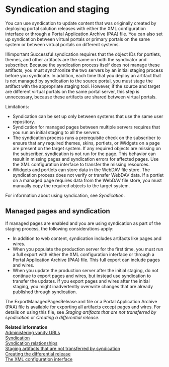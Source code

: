 # Syndication and staging

You can use syndication to update content that was originally created by deploying portal solution releases with either the XML configuration interface or through a Portal Application Archive (PAA) file. You can also set up syndication between virtual portals or primary portals on the same system or between virtual portals on different systems.

!!!important
    Successful syndication requires that the object IDs for portlets, themes, and other artifacts are the same on both the syndicator and subscriber. Because the syndication process itself does not manage these artifacts, you must synchronize the two servers by an initial staging process before you syndicate. In addition, each time that you deploy an artifact that is not managed by syndication to the source portal, you must stage the artifact with the appropriate staging tool. However, if the source and target are different virtual portals on the same portal server, this step is unnecessary, because these artifacts are shared between virtual portals.

Limitations:

-   Syndication can be set up only between systems that use the same user repository.
-   Syndication for managed pages between multiple servers requires that you run an initial staging to all the servers.
-   The syndication process runs a prerequisite check on the subscriber to ensure that any required themes, skins, portlets, or iWidgets on a page are present on the target system. If any required objects are missing on the subscriber, syndication is not run for the page. This behavior can result in missing pages and syndication errors for affected pages. Use the XML configuration interface to transfer the missing resources.
-   iWidgets and portlets can store data in the WebDAV file store. The syndication process does not verify or transfer WebDAV data. If a portlet on a managed page requires data from the WebDAV file store, you must manually copy the required objects to the target system.

For information about using syndication, see *Syndication*.

## Managed pages and syndication

If managed pages are enabled and you are using syndication as part of the staging process, the following considerations apply:

-   In addition to web content, syndication includes artifacts like pages and wires.
-   When you populate the production server for the first time, you must run a full export with either the XML configuration interface or through a Portal Application Archive (PAA) file. This full export can include pages and wires.
-   When you update the production server after the initial staging, do not continue to export pages and wires, but instead use syndication to transfer the updates. If you export pages and wires after the initial staging, you might inadvertently overwrite changes that are already published through syndication.

The ExportManagedPagesRelease.xml file or a Portal Application Archive (PAA) file is available for exporting all artifacts except pages and wires. For details on using this file, see *Staging artifacts that are not transferred by syndication* or *Creating a differential release*.


**Related information**  
[Administering vanity URLs](../../../../manage_content/wcm_delivery/vanity_url/adm_vanity_url/index.md)<br>
[Syndication](../../../../manage_content/wcm_delivery/syndication/index.md)<br>
[Syndication relationships](../../../../manage_content/wcm_delivery/syndication/wcm_syndication_overview.md)<br>
[Staging artifacts that are not transferred by syndication](../../staging_to_production/updates_with_syndication/dep_up_syn_staging.md)<br>
[Creating the differential release](../../staging_to_production/creating_deploying_diff_release/dep_diff.md)<br>
[The XML configuration interface](../../../manage/portal_admin_tools/xml_config_interface/xml_config_ref/adxmlref.md)

